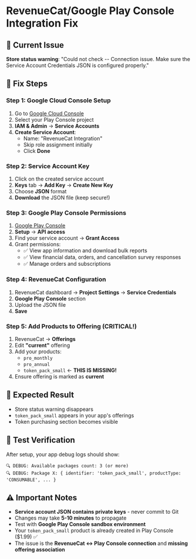 # RevenueCat/Google Play Console Integration Fix

## 🚨 Current Issue
**Store status warning**: "Could not check -- Connection issue. Make sure the Service Account Credentials JSON is configured properly."

## 🔧 Fix Steps

### Step 1: Google Cloud Console Setup
1. Go to [Google Cloud Console](https://console.cloud.google.com)
2. Select your Play Console project
3. **IAM & Admin** → **Service Accounts**
4. **Create Service Account**:
   - Name: "RevenueCat Integration"
   - Skip role assignment initially
   - Click **Done**

### Step 2: Service Account Key
1. Click on the created service account
2. **Keys** tab → **Add Key** → **Create New Key**
3. Choose **JSON** format
4. **Download** the JSON file (keep secure!)

### Step 3: Google Play Console Permissions
1. [Google Play Console](https://play.google.com/console)
2. **Setup** → **API access**
3. Find your service account → **Grant Access**
4. Grant permissions:
   - ✅ View app information and download bulk reports
   - ✅ View financial data, orders, and cancellation survey responses
   - ✅ Manage orders and subscriptions

### Step 4: RevenueCat Configuration
1. RevenueCat dashboard → **Project Settings** → **Service Credentials**
2. **Google Play Console** section
3. Upload the JSON file
4. **Save**

### Step 5: Add Products to Offering (CRITICAL!)
1. RevenueCat → **Offerings**
2. Edit **"current"** offering
3. Add your products:
   - `pro_monthly`
   - `pro_annual` 
   - `token_pack_small` ← **THIS IS MISSING!**
4. Ensure offering is marked as **current**

## 🎯 Expected Result
- Store status warning disappears
- `token_pack_small` appears in your app's offerings
- Token purchasing section becomes visible

## 📱 Test Verification
After setup, your app debug logs should show:
```
🔍 DEBUG: Available packages count: 3 (or more)
🔍 DEBUG: Package X: { identifier: 'token_pack_small', productType: 'CONSUMABLE', ... }
```

## ⚠️ Important Notes
- **Service account JSON contains private keys** - never commit to Git
- Changes may take **5-10 minutes** to propagate
- Test with **Google Play Console sandbox environment**
- Your `token_pack_small` product is already created in Play Console ($1.99) ✅
- The issue is the **RevenueCat ↔ Play Console connection** and **missing offering association**
